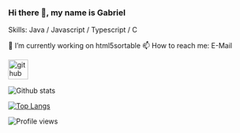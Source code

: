 ### Hi there 👋, my name is Gabriel

Skills: Java / Javascript / Typescript / C

🔭 I’m currently working on html5sortable 📫 How to reach me: E-Mail 

[<img src='https://cdn.jsdelivr.net/npm/simple-icons@3.0.1/icons/github.svg' alt='github' height='40'>](https://github.com/kaffarell) 

![Github stats](https://github-readme-stats.vercel.app/api?username=kaffarell&show_icons=true)

[![Top Langs](https://github-readme-stats.vercel.app/api/top-langs/?username=kaffarell%layout=compact)](https://github.com/kaffarell/html5sortable)

![Profile views](https://gpvc.arturio.dev/kaffarell)  
